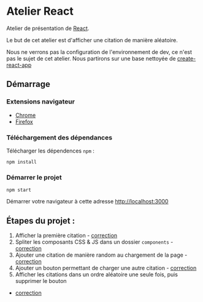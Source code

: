 # Atelier React

Atelier de présentation de [React](https://facebook.github.io/react/).

Le but de cet atelier est d'afficher une citation de manière aléatoire.

Nous ne verrons pas la configuration de l'environnement de dev, ce n'est pas le sujet de cet atelier.
Nous partirons sur une base nettoyée de [create-react-app](https://github.com/facebookincubator/create-react-app)

## Démarrage

### Extensions navigateur

* [Chrome](https://chrome.google.com/webstore/detail/react-developer-tools/fmkadmapgofadopljbjfkapdkoienihi)
* [Firefox](https://addons.mozilla.org/fr/firefox/addon/react-devtools/)

### Téléchargement des dépendances

Télécharger les dépendences `npm` :

```
npm install
```

### Démarrer le projet

```
npm start
```

Démarrer votre navigateur à cette adresse [http://localhost:3000](http://localhost:3000)

## Étapes du projet :

1. Afficher la première citation - [correction](https://github.com/sutter/workshop-react-newbie/tree/feature/step-1)
2. Spliter les composants CSS & JS dans un dossier `components` - [correction](https://github.com/sutter/workshop-react-newbie/tree/feature/step-2)
3. Ajouter une citation de manière random au chargement de la page - [correction](https://github.com/sutter/workshop-react-newbie/tree/feature/step-3)
4. Ajouter un bouton permettant de charger une autre citation - [correction](https://github.com/sutter/workshop-react-newbie/tree/feature/step-4)
5. Afficher les citations dans un ordre aléatoire une seule fois, puis supprimer le bouton
 - [correction](https://github.com/sutter/workshop-react-newbie/tree/feature/step-5)
